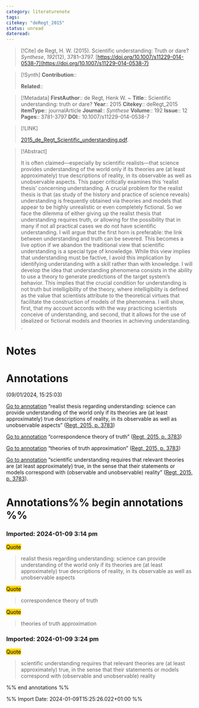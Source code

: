 ```yaml
---
category: literaturenote
tags: 
citekey: "deRegt_2015"
status: unread
dateread:
---
```


>[!Cite]
>de Regt, H. W. (2015). Scientific understanding: Truth or dare? _Synthese_, _192_(12), 3781–3797. [https://doi.org/10.1007/s11229-014-0538-7](https://doi.org/10.1007/s11229-014-0538-7)

>[!Synth]
>**Contribution**::
>
>**Related**:: 

>[!Metadata]
> **FirstAuthor**:: de Regt, Henk W.
~
>**Title**:: Scientific understanding: truth or dare?
>**Year**:: 2015
>**Citekey**:: deRegt_2015
>**itemType**:: journalArticle
>**Journal**:: *Synthese*
>**Volume**:: 192
>**Issue**:: 12
>**Pages**:: 3781-3797 
>**DOI**:: 10.1007/s11229-014-0538-7

>[!LINK]
>
>[2015_de_Regt_Scientific_understanding.pdf](file://C:\Users\a.niemeier\Zotero\storage\47KVST88\2015_de_Regt_Scientific_understanding.pdf).

>[!Abstract]
>
>It is often claimed—especially by scientific realists—that science provides understanding of the world only if its theories are (at least approximately) true descriptions of reality, in its observable as well as unobservable aspects. This paper critically examines this ‘realist thesis’ concerning understanding. A crucial problem for the realist thesis is that (as study of the history and practice of science reveals) understanding is frequently obtained via theories and models that appear to be highly unrealistic or even completely fictional. So we face the dilemma of either giving up the realist thesis that understanding requires truth, or allowing for the possibility that in many if not all practical cases we do not have scientific understanding. I will argue that the first horn is preferable: the link between understanding and truth can be severed. This becomes a live option if we abandon the traditional view that scientific understanding is a special type of knowledge. While this view implies that understanding must be factive, I avoid this implication by identifying understanding with a skill rather than with knowledge. I will develop the idea that understanding phenomena consists in the ability to use a theory to generate predictions of the target system’s behavior. This implies that the crucial condition for understanding is not truth but intelligibility of the theory, where intelligibility is defined as the value that scientists attribute to the theoretical virtues that facilitate the construction of models of the phenomena. I will show, first, that my account accords with the way practicing scientists conceive of understanding, and second, that it allows for the use of idealized or fictional models and theories in achieving understanding.
>.
>
# Notes
# Annotations  
(09/01/2024, 15:25:03)

[Go to annotation](zotero://open-pdf/library/items/47KVST88?page=3783&annotation=YEWV5QHL) “realist thesis regarding understanding: science can provide understanding of the world only if its theories are (at least approximately) true descriptions of reality, in its observable as well as unobservable aspects” ([Regt, 2015, p. 3783](zotero://select/library/items/NF9LB2Q8))

[Go to annotation](zotero://open-pdf/library/items/47KVST88?page=3783&annotation=G8IFWRIH) “correspondence theory of truth” ([Regt, 2015, p. 3783](zotero://select/library/items/NF9LB2Q8))

[Go to annotation](zotero://open-pdf/library/items/47KVST88?page=3783&annotation=SKHJESZI) “theories of truth approximation” ([Regt, 2015, p. 3783](zotero://select/library/items/NF9LB2Q8))

[Go to annotation](zotero://open-pdf/library/items/47KVST88?page=3783&annotation=F3M2WZFE) “scientific understanding requires that relevant theories are (at least approximately) true, in the sense that their statements or models correspond with (observable and unobservable) reality” ([Regt, 2015, p. 3783](zotero://select/library/items/NF9LB2Q8)).


# Annotations%% begin annotations %%  
  
  
  
### Imported: 2024-01-09 3:14 pm  
  
  
  
<mark style="background-color: #ffd400">Quote</mark>  
>realist thesis regarding understanding: science can provide understanding of the world only if its theories are (at least approximately) true descriptions of reality, in its observable as well as unobservable aspects  
  
<mark style="background-color: #ffd400">Quote</mark>  
>correspondence theory of truth  
  
<mark style="background-color: #ffd400">Quote</mark>  
>theories of truth approximation  
  
  
### Imported: 2024-01-09 3:24 pm  
  
  
  
<mark style="background-color: #ffd400">Quote</mark>  
>scientific understanding requires that relevant theories are (at least approximately) true, in the sense that their statements or models correspond with (observable and unobservable) reality  
  
  
%% end annotations %%




%% Import Date: 2024-01-09T15:25:26.022+01:00 %%

